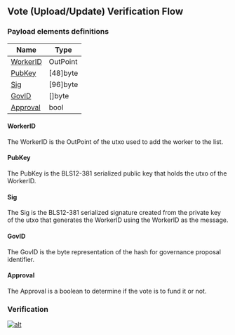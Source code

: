 Vote (Upload/Update) Verification Flow
--------------

### Payload elements definitions

Name | Type 
--- | --- 
[WorkerID](#workerid) | OutPoint
[PubKey](#pubkey) | [48]byte 
[Sig](#sig) | [96]byte 
[GovID](#govid) | []byte 
[Approval](#approval) | bool 

#### WorkerID

The WorkerID is the OutPoint of the utxo used to add the worker to the list.

#### PubKey

The PubKey is the BLS12-381 serialized public key that holds the utxo of the WorkerID.

#### Sig

The Sig is the BLS12-381 serialized signature created from the private key of the utxo that generates the WorkerID using the WorkerID as the message.

#### GovID

The GovID is the byte representation of the hash for governance proposal identifier.

#### Approval

The Approval is a boolean to determine if the vote is to fund it or not.

### Verification

[![alt](./img/vote-upload.svg)](./img/vote-upload.svg?raw=true&sanitize=true)
